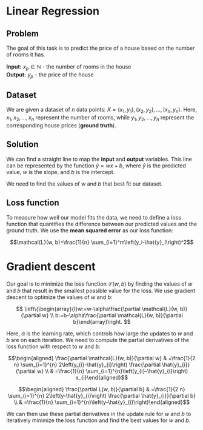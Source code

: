 
# Linear Regression

## Problem

The goal of this task is to predict the price of a house based on the number of rooms it has.

**Input:**  $x_p \in \mathbb{N}$ - the number of rooms in the house  
**Output:**  $y_p$ - the price of the house

## Dataset

We are given a dataset of $n$ data points: $X={(x_1, y_1),(x_2, y_2), \ldots ,(x_n, y_n)}$. Here, $x_1, x_2,\ldots, x_n$ represent the number of rooms, while $y_1, y_2,\ldots, y_n$ represent the corresponding house prices (**ground truth**).

## Solution

We can find a straight line to map the  **input**  and  **output**  variables. This line can be represented by the function $\hat{y}=wx + b$, where $\hat{y}$ is the predicted value, $w$ is the slope, and $b$ is the intercept.

We need to find the values of $w$ and $b$ that best fit our dataset.

## Loss function

To measure how well our model fits the data, we need to define a loss function that quantifies the difference between our predicted values and the ground truth. We use the  **mean squared error**  as our loss function:

$$\mathcal{L}(w, b)=\frac{1}{n} \sum_{i=1}^m\left(y_i-\hat{y}_i\right)^2$$

# Gradient descent

Our goal is to minimize the loss function $\mathcal{L}(w, b)$ by finding the values of $w$ and $b$ that result in the smallest possible value for the loss. We use gradient descent to optimize the values of $w$ and $b$:

$$ \left\{\begin{array}{l}w:=w-\alpha\frac{\partial \mathcal{L}(w, b)}{\partial w} \\ b:=b-\alpha\frac{\partial \mathcal{L}(w, b)}{\partial b}\end{array}\right. $$

Here, $\alpha$ is the learning rate, which controls how large the updates to $w$ and $b$ are on each iteration. We need to compute the partial derivatives of the loss function with respect to $w$ and $b$:

$$\begin{aligned} \frac{\partial \mathcal{L}(w, b)}{\partial w} & =\frac{1}{2 n} \sum_{i=1}^{n} 2\left(y_{i}-\hat{y}_{i}\right) \frac{\partial \hat{y}_{i}}{\partial w} \\ & =\frac{1}{n} \sum_{i=1}^{n}\left(y_{i}-\hat{y}_{i}\right) x_{i}\end{aligned}$$

$$\begin{aligned} \frac{\partial L(w, b)}{\partial b} & =\frac{1}{2 n} \sum_{i=1}^{n} 2\left(y-\hat{y}_{i}\right) \frac{\partial \hat{y}_{i}}{\partial b} \\ & =\frac{1}{n} \sum_{i=1}^{n}\left(y-\hat{y}_{i}\right)\end{aligned}$$

We can then use these partial derivatives in the update rule for $w$ and $b$ to iteratively minimize the loss function and find the best values for $w$ and $b$.
